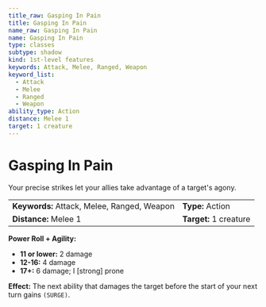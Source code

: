 ```yaml
---
title_raw: Gasping In Pain
title: Gasping In Pain
name_raw: Gasping In Pain
name: Gasping In Pain
type: classes
subtype: shadow
kind: 1st-level features
keywords: Attack, Melee, Ranged, Weapon
keyword_list:
  - Attack
  - Melee
  - Ranged
  - Weapon
ability_type: Action
distance: Melee 1
target: 1 creature
---
```


# Gasping In Pain

Your precise strikes let your allies take advantage of a target's agony.

|                                             |                        |
| :------------------------------------------ | :--------------------- |
| **Keywords:** Attack, Melee, Ranged, Weapon | **Type:** Action       |
| **Distance:** Melee 1                       | **Target:** 1 creature |

**Power Roll + Agility:**

- **11 or lower:** 2 damage
- **12-16:** 4 damage
- **17+:** 6 damage; I \[strong\] prone

**Effect:** The next ability that damages the target before the start of your next turn gains `(SURGE)`.
